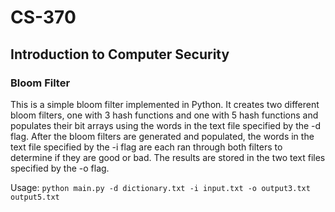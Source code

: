 # CS-370
## Introduction to Computer Security

### Bloom Filter
This is a simple bloom filter implemented in Python. It creates two different bloom filters, one with 3 hash functions and one with 5 hash functions and populates their bit arrays using the words in the text file specified by the -d flag. After the bloom filters are generated and populated, the words in the text file specified by the -i flag are each ran through both filters to determine if they are good or bad. The results are stored in the two text files specified by the -o flag.

Usage:
`python main.py -d dictionary.txt -i input.txt -o output3.txt output5.txt`
